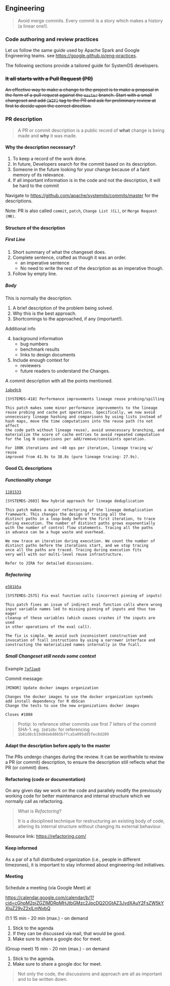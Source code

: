 ## Engineering

> Avoid merge commits. Every commit is a story which makes a history (a linear one!).

### Code authoring and review practices

Let us follow the same guide used by Apache Spark and Google Engineering teams.
see https://google.github.io/eng-practices.

The following sections provide a tailored guide for SystemDS developers.

### ~~It all starts with a Pull Request (PR)~~

~~An effective way to make a change to the project is to make a proposal in
the form of a pull request against the `master` branch. Start with a small changeset
and add `[WIP]` tag to the PR and ask for preliminary review at first to decide upon the
correct direction.~~



### PR description

> A PR or commit description is a public record of **what** change is being made and **why**
> it was made.

#### Why the description necessary?
1. To keep a record of the work done.
2. In future, Developers search for the commit based on its description.
3. Someone in the future looking for your change because of a faint memory of its relevance.
4. If all important information is in the code and not the description, it will be hard to
the commit

Navigate to https://github.com/apache/systemds/commits/master for the descriptions.

Note: PR is also called `commit`, `patch`, `Change List (CL)`, or `Merge Request (MR)`.

#### Structure of the description

##### First Line

1. Short summary of what the changeset does.
2. Complete sentence, crafted as though it was an order.
    - an imperative sentence
    - No need to write the rest of the description as an imperative though.
3. Follow by  empty line.

##### Body

This is normally the description.

1. A brief description of the problem being solved.
2. Why this is the best approach.
3. Shortcomings to the approached, if any (important!).

Additional info

4. background information
   - bug numbers
   - benchmark results
   - links to design documents
5. Include enough context for
   - reviewers
   - future readers to understand the Changes.

A commit description with all the points mentioned.

[`1abe9cb`](https://github.com/apache/systemds/commit/1abe9cb79d8001992f1c79ba5e638e6b423a1382)

```
[SYSTEMDS-418] Performance improvements lineage reuse probing/spilling

This patch makes some minor performance improvements to the lineage
reuse probing and cache put operations. Specifically, we now avoid
unnecessary lineage hashing and comparisons by using lists instead of
hash maps, move the time computations into the reuse path (to not affect
the code path without lineage reuse), avoid unnecessary branching, and
materialize the score of cache entries to avoid repeated computation
for the log N comparisons per add/remove/constaints operation.

For 100K iterations and ~40 ops per iteration, lineage tracing w/ reuse
improved from 41.9s to 38.8s (pure lineage tracing: 27.9s).
```

#### Good CL descriptions

##### Functionality change

[`1101533`](https://github.com/apache/systemds/commit/1101533fd1b2be4e475a18052dbb4bc930bb05d9)

```
[SYSTEMDS-2603] New hybrid approach for lineage deduplication

This patch makes a major refactoring of the lineage deduplication
framework. This changes the design of tracing all the
distinct paths in a loop-body before the first iteration, to trace
during execution. The number of distinct paths grows exponentially
with the number of control flow statements. Tracing all the paths
in advance can be a huge waste and overhead.

We now trace an iteration during execution. We count the number of
distinct paths before the iterations start, and we stop tracing
once all the paths are traced. Tracing during execution fits
very well with our multi-level reuse infrastructure.

Refer to JIRA for detailed discussions.
```


##### Refactoring

[`e581b5a`](https://github.com/apache/systemds/commit/e581b5a6248b56a70e18ffe6ba699e8142a2d679)

```
[SYSTEMDS-2575] Fix eval function calls (incorrect pinning of inputs)

This patch fixes an issue of indirect eval function calls where wrong
input variable names led to missing pinning of inputs and thus too eager
cleanup of these variables (which causes crashes if the inputs are used
in other operations of the eval call).

The fix is simple. We avoid such inconsistent construction and
invocation of fcall instructions by using a narrower interface and
constructing the materialized names internally in the fcall.
```

##### Small Changeset still needs some context

Example [`7af2ae0`](https://github.com/apache/systemds/commit/7af2ae04f28ddcb36158719a25a7fa34b22d3266)

Commit message:
```
[MINOR] Update docker images organization

Changes the docker images to use the docker organization systemds
add install dependency for R dbScan
Change the tests to use the new organizations docker images

Closes #1008
```

> Protip: to reference other commits use first 7 letters of the commit SHA-1.
> eg. `1b81d8c` for referencing `1b81d8cb19d8da6d865b7fca5a095dd5fec8d209`

#### Adapt the description before apply to the master

The PRs undergo changes during the review. It can be worthwhile to
review a PR (or commit) description, to ensure the description still
reflects what the PR (or commit) does.

#### Refactoring (code or documentation)

On any given day we work on the code and parallely modify the previously working code
for better maintenance and internal structure which we normally call as refactoring.

> What is *Refactoring*?
>
> It is a disciplined technique for restructuring an existing body of code, altering its
> internal structure without changing its external behaviour.

Resource link: https://refactoring.com/

#### Keep informed

As a par of a full distributed organization (i.e., people in different timezones), it is
important to stay informed about engineering-led initiatives.


#### Meeting

Schedule a meeting (via Google Meet) at 

https://calendar.google.com/calendar/b/1?cid=cGhpM2pjZGZlMDRpMHJtbGMzc2JpcDQ2OGtAZ3JvdXAuY2FsZW5kYXIuZ29vZ2xlLmNvbQ

(1:1 15 min - 20 min (max.) - on demand

1. Stick to the agenda
2. If they can be discussed via mail, that would be good.
3. Make sure to share a google doc for meet.

(Group meet) 15 min - 20 min (max.) - on demand

1. Stick to the agenda.
2. Make sure to share a google doc for meet.

> Not only the code, the discussions and approach are all as important and to be written
> down.
